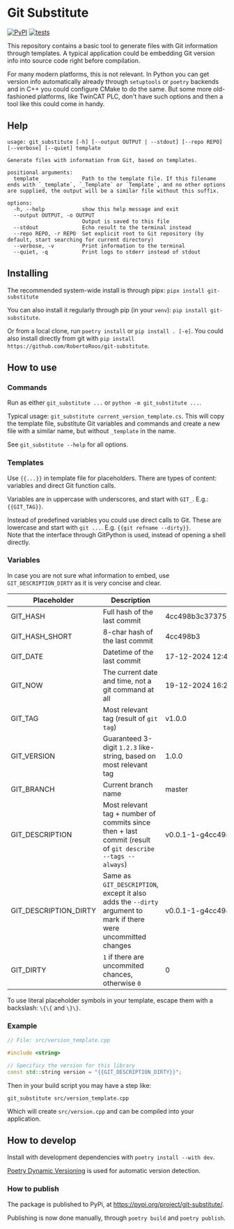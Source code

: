 # Git Substitute

[![PyPI](https://img.shields.io/pypi/v/git-substitute)](https://pypi.org/project/git-substitute/)
[![tests](https://github.com/RobertoRoos/git-substitute/actions/workflows/tests.yml/badge.svg)](https://github.com/RobertoRoos/git-substitute/actions)

This repository contains a basic tool to generate files with Git information through templates.
A typical application could be embedding Git version info into source code right before compilation.

For many modern platforms, this is not relevant.
In Python you can get version info automatically already through `setuptools` or `poetry` backends and in C++ you could configure CMake to do the same.
But some more old-fashioned platforms, like TwinCAT PLC, don't have such options and then a tool like this could come in handy.

## Help

```
usage: git_substitute [-h] [--output OUTPUT | --stdout] [--repo REPO] [--verbose] [--quiet] template

Generate files with information from Git, based on templates.

positional arguments:
  template              Path to the template file. If this filename ends with `_template`, `_Template` or `Template`, and no other options are supplied, the output will be a similar file without this suffix.

options:
  -h, --help            show this help message and exit
  --output OUTPUT, -o OUTPUT
                        Output is saved to this file
  --stdout              Echo result to the terminal instead
  --repo REPO, -r REPO  Set explicit root to Git repository (by default, start searching for current directory)
  --verbose, -v         Print information to the terminal
  --quiet, -q           Print logs to stderr instead of stdout
```

## Installing

The recommended system-wide install is through pipx: `pipx install git-substitute`

You can also install it regularly through pip (in your `venv`): `pip install git-substitute`.

Or from a local clone, run `poetry install` or `pip install . [-e]`.
You could also install directly from git with `pip install https://github.com/RobertoRoos/git-substitute`.

## How to use

### Commands

Run as either `git_substitute ...` or `python -m git_substitute ...`.

Typical usage: `git_substitute current_version_template.cs`.
This will copy the template file, substitute Git variables and commands and create a new file with a similar name, but without `_template` in the name.

See `git_substitute --help` for all options.

### Templates

Use `{{...}}` in template file for placeholders.
There are types of content: variables and direct Git function calls.

Variables are in uppercase with underscores, and start with `GIT_`.
E.g.: `{{GIT_TAG}}`.

Instead of predefined variables you could use direct calls to Git.
These are lowercase and start with `git ...`.
E.g. `{{git refname --dirty}}`.  
Note that the interface through GitPython is used, instead of opening a shell directly.

### Variables

In case you are not sure what information to embed, use `GIT_DESCRIPTION_DIRTY` as it is very concise and clear. 

| Placeholder           | Description                                                                                                     | Example                                  |
|-----------------------|-----------------------------------------------------------------------------------------------------------------|------------------------------------------|
| GIT_HASH              | Full hash of the last commit                                                                                    | 4cc498b3c37375d8d9138fdab553ced012cafc7a |
| GIT_HASH_SHORT        | 8-char hash of the last commit                                                                                  | 4cc498b3                                 |
| GIT_DATE              | Datetime of the last commit                                                                                     | 17-12-2024 12:47:10                      |
| GIT_NOW               | The current date and time, not a git command at all                                                             | 19-12-2024 16:20:35                      |
| GIT_TAG               | Most relevant tag (result of `git tag`)                                                                         | v1.0.0                                   |
| GIT_VERSION           | Guaranteed 3-digit `1.2.3` like-string, based on most relevant tag                                              | 1.0.0                                    |
| GIT_BRANCH            | Current branch name                                                                                             | master                                   |
| GIT_DESCRIPTION       | Most relevant tag + number of commits since then + last commit  (result of `git describe --tags --always`)      | v0.0.1-1-g4cc498b                        |
| GIT_DESCRIPTION_DIRTY | Same as `GIT_DESCRIPTION`, except it also adds the `--dirty` argument to mark if there were uncommitted changes | v0.0.1-1-g4cc498b-dirty                  |
| GIT_DIRTY             | `1` if there are uncommited chances, otherwise `0`                                                              | 0                                        |

To use literal placeholder symbols in your template, escape them with a backslash: `\{\{` and `\}\}`.

### Example

```c++
// File: src/version_template.cpp

#include <string>

// Specificy the version for this library
const std::string version = "{{GIT_DESCRIPTION_DIRTY}}";
```

Then in your build script you may have a step like:
```shell
git_substitute src/version_template.cpp
```

Which will create `src/version.cpp` and can be compiled into your application.

## How to develop

Install with development dependencies with `poetry install --with dev`.

[Poetry Dynamic Versioning](https://pypi.org/project/poetry-dynamic-versioning/) is used for automatic version detection.

### How to publish

The package is published to PyPi, at https://pypi.org/project/git-substitute/.

Publishing is now done manually, through `poetry build` and `poetry publish`.
